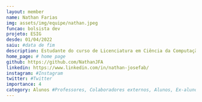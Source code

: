 ```yaml
---
layout: member
name: Nathan Farias
img: assets/img/equipe/nathan.jpeg
funcao: bolsista dev
projeto: ESIG 
desde: 01/04/2022
saiu: #data de fim
description: Estudante do curso de Licenciatura em Ciência da Computação na Universidade Federal da Paraíba (UFPB) - Campus IV.
home_page: # home page
github: https://github.com/NathanJFA
linkedin: https://www.linkedin.com/in/nathan-josefab/
instagram: #Instagram
twitter: #Twitter
importance: 4
category: Alunos #Professores, Colaboradores externos, Alunos, Ex-alunos
---
```

